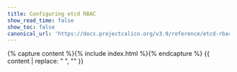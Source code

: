 ```yaml
---
title: Configuring etcd RBAC
show_read_time: false
show_toc: false
canonical_url: 'https://docs.projectcalico.org/v3.9/reference/etcd-rbac/index'
---
```

{% capture content %}{% include index.html %}{% endcapture %}
{{ content | replace: "    ", "" }}